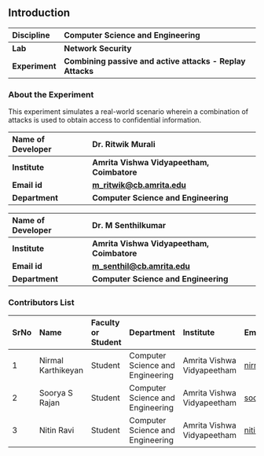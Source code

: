 ## Introduction


<b>Discipline | <b> Computer Science and Engineering
:--|:--|
<b> Lab | <b> Network Security
<b> Experiment|     <b> Combining passive and active attacks - Replay Attacks

### About the Experiment 

This experiment simulates a real-world scenario 
wherein a combination of attacks is used to obtain access to confidential information.


<b>Name of Developer | <b> Dr. Ritwik Murali 
:--|:--|
<b> Institute | <b>  Amrita Vishwa Vidyapeetham, Coimbatore
<b> Email id|     <b>  m_ritwik@cb.amrita.edu
<b> Department |  <b> Computer Science and Engineering

<b>Name of Developer | <b> Dr. M Senthilkumar
:--|:--|
<b> Institute | <b>  Amrita Vishwa Vidyapeetham, Coimbatore
<b> Email id|     <b>  m_senthil@cb.amrita.edu
<b> Department |  <b> Computer Science and Engineering


### Contributors List

SrNo | Name | Faculty or Student | Department| Institute | Email id
:--|:--|:--|:--|:--|:--|
1 | Nirmal Karthikeyan | Student | Computer Science and Engineering | Amrita Vishwa Vidyapeetham | nirmalkarthikeyan1503@gmail.com
2 | Soorya S Rajan | Student | Computer Science and Engineering | Amrita Vishwa Vidyapeetham  | soorya.s27@gmail.com
3 | Nitin Ravi | Student | Computer Science and Engineering | Amrita Vishwa Vidyapeetham  | nitinravi18@gmail.com

